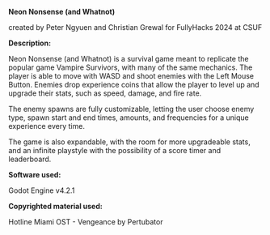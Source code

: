 **Neon Nonsense (and Whatnot)**

created by Peter Ngyuen and Christian Grewal for FullyHacks 2024 at CSUF

**Description:**

Neon Nonsense (and Whatnot) is a survival game meant to replicate the popular game Vampire Survivors, with many of the same mechanics. The player is able to move with WASD and shoot enemies with the Left Mouse Button. Enemies drop experience coins that allow the player to level up and upgrade their stats, such as speed, damage, and fire rate.

The enemy spawns are fully customizable, letting the user choose enemy type, spawn start and end times, amounts, and frequencies for a unique experience every time.

The game is also expandable, with the room for more upgradeable stats, and an infinite playstyle with the possibility of a score timer and leaderboard.

**Software used:**

Godot Engine v4.2.1

**Copyrighted material used:**

Hotline Miami OST - Vengeance by Pertubator
